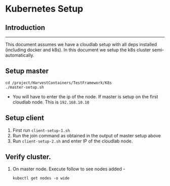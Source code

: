 # Kubernetes Setup

## Introduction
---
This document assumes we have a cloudlab setup with all deps installed (including docker and k8s). In this document we setup the k8s cluster semi-automatically.

## Setup master
```
cd /project/HarvestContainers/TestFramework/K8s
./master-setup.sh
```
- You will have to enter the ip of the node. If master is setup on the first cloudlab node. This is `192.168.10.10`

## Setup client
1. First run `client-setup-1.sh`
2. Run the join command as obtained in the output of master setup above
3. Run `client-setup-2.sh` and enter IP of the cloudlab node.

## Verify cluster.
1. On master node. Execute follow to see nodes added - 
    ```
    kubectl get nodes -o wide
    ```
